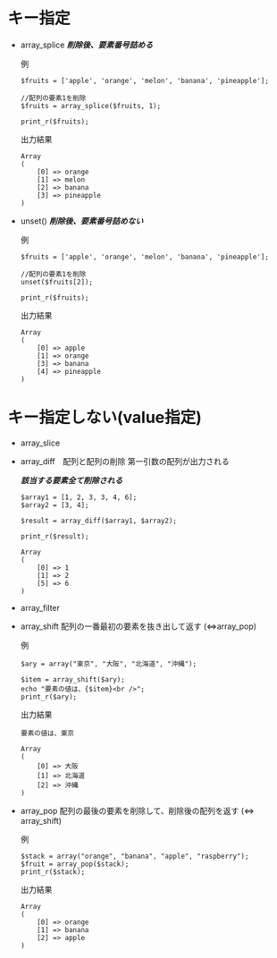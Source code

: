 # キー指定　

- array_splice  ***削除後、要素番号詰める***

  例

  ```
  $fruits = ['apple', 'orange', 'melon', 'banana', 'pineapple'];

  //配列の要素1を削除
  $fruits = array_splice($fruits, 1);
  
  print_r($fruits);
  ```

  出力結果
  ```
  Array
  (
      [0] => orange
      [1] => melon
      [2] => banana
      [3] => pineapple
  )
  ```

- unset()  ***削除後、要素番号詰めない***

  例
  
  ```
  $fruits = ['apple', 'orange', 'melon', 'banana', 'pineapple'];
  
  //配列の要素1を削除
  unset($fruits[2]);
  
  print_r($fruits);
  ```
  
  出力結果
  
  ```
  Array
  (
      [0] => apple
      [1] => orange
      [3] => banana
      [4] => pineapple
  )
  ```

# キー指定しない(value指定)

- array_slice


- array_diff　配列と配列の削除 第一引数の配列が出力される

  ***該当する要素全て削除される***

  ```
  $array1 = [1, 2, 3, 3, 4, 6];
  $array2 = [3, 4];
  
  $result = array_diff($array1, $array2);
  
  print_r($result);
  ```

  ```
  Array
  (
      [0] => 1
      [1] => 2
      [5] => 6
  )
  ```

- array_filter

- array_shift  配列の一番最初の要素を抜き出して返す (<=>array_pop)

  例

  ```
  $ary = array("東京", "大阪", "北海道", "沖縄");
  
  $item = array_shift($ary);
  echo "要素の値は、{$item}<br />";
  print_r($ary);
  ```

  出力結果
  ```
  要素の値は、東京
  
  Array
  (
      [0] => 大阪
      [1] => 北海道
      [2] => 沖縄
  )
  ```

- array_pop  配列の最後の要素を削除して、削除後の配列を返す (<=> array_shift)

  例
  
  ```
  $stack = array("orange", "banana", "apple", "raspberry");
  $fruit = array_pop($stack);
  print_r($stack);
  ```

  出力結果
  ```
  Array
  (
      [0] => orange
      [1] => banana
      [2] => apple
  )
  ```
